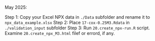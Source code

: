 May 2025:


Step 1: Copy your Excel NPX data in `./Data` subfolder and rename it to `npx_data_example.xlsx`
Step 2: Place `17-cox-0.25M3.Rdata` in `./validation_input` subfolder
Step 3: Run `20.create_npx-run.R` script. Examine `20.create_npx_M3.html` filef or errord, if any.
